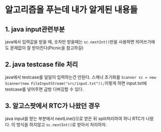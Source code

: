 # 알고리즘을 푸는데 내가 알게된 내용들

## 1. java input관련부분

java에서 입력값을 받을 때, 숫자만 받을때는 `sc.nextInt()`만을 사용하면 띄어쓰기에도 문제없이 잘 받아진다(Picnic을 참고하길)

## 2. java testcase file 처리

java에서 testcase를 일일이 입력하는건 안된다. 스캐너 초기화를 `Scanner sc = new Scanner(new FileInputStream("src/input.txt"));`이렇게 하면 input.txt에 testcase를 넣어주면 금방 디버깅할 수 있다.

## 3. 알고스팟에서 RTC가 나왔던 경우

java input을 받는 부분에서 nextLine()으로 받은 뒤 split처리하여 하니 RTC가 나왔다. 이 방식을 하지않고 `sc.nextInt()`로 받아서 처리하자.
